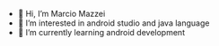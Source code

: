 - 👋 Hi, I’m Marcio Mazzei
- 👀 I’m interested in android studio and java language
- 🌱 I’m currently learning android development

<!---
gadget-apps/gadget-apps is a ✨ special ✨ repository because its `README.md` (this file) appears on your GitHub profile.
You can click the Preview link to take a look at your changes.
--->

